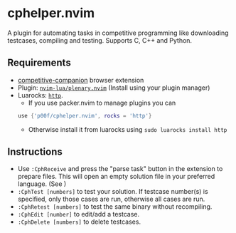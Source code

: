 # cphelper.nvim
A plugin for automating tasks in competitive programming like downloading testcases, compiling and testing. Supports C, C++ and Python.

## Requirements
- [competitive-companion](https://github.com/jmerle/competitive-companion) browser extension
- Plugin: [`nvim-lua/plenary.nvim`](https://github.com/nvim-lua/plenary.nvim/) (Install using your plugin manager)
- Luarocks: [`http`](https://daurnimator.github.io/lua-http/).
	- If you use packer.nvim to manage plugins you can
	```lua
	use {'p00f/cphelper.nvim', rocks = 'http'}
	```
	- Otherwise install it from luarocks using
	`sudo luarocks install http`

## Instructions
- Use `:CphReceive` and press the "parse task" button in the extension to prepare files. This will open an empty solution file in your preferred language. (See )
- `:CphTest [numbers]` to test your solution. If testcase number(s) is specified, only those cases are run, otherwise all cases are run.
- `:CphRetest [numbers]` to test the same binary without recompiling.
- `:CphEdit [number]` to edit/add a testcase.
- `:CphDelete [numbers]` to delete testcases.
